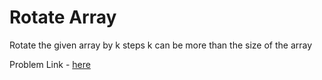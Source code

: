 # Rotate Array

Rotate the given array by k steps
k can be more than the size of the array

Problem Link - [here](https://leetcode.com/problems/rotate-array/)
